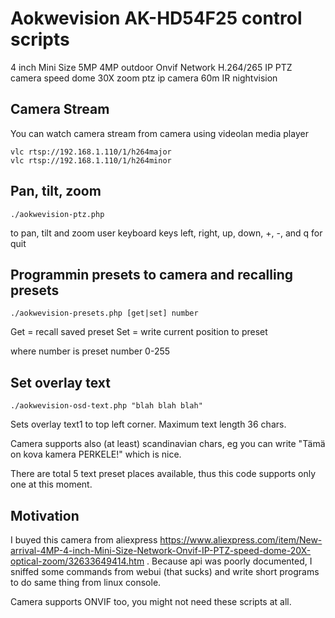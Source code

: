# Aokwevision AK-HD54F25 control scripts

4 inch Mini Size 5MP 4MP outdoor Onvif Network H.264/265 IP PTZ camera speed dome 30X zoom ptz ip camera 60m IR nightvision

## Camera Stream

You can watch camera stream from camera using videolan media player

    vlc rtsp://192.168.1.110/1/h264major
    vlc rtsp://192.168.1.110/1/h264minor
    
## Pan, tilt, zoom

    ./aokwevision-ptz.php
    
to pan, tilt and zoom user keyboard keys left, right, up, down, +, -, and q for quit

## Programmin presets to camera and recalling presets

    ./aokwevision-presets.php [get|set] number

Get = recall saved preset
Set = write current position to preset

where number is preset number 0-255

## Set overlay text

    ./aokwevision-osd-text.php "blah blah blah"

Sets overlay text1 to top left corner. Maximum text length 36 chars.

Camera supports also (at least) scandinavian chars, eg you can write "Tämä on kova kamera PERKELE!" which is nice.

There are total 5 text preset places available, thus this code supports only one at this moment.

## Motivation

I buyed this camera from aliexpress https://www.aliexpress.com/item/New-arrival-4MP-4-inch-Mini-Size-Network-Onvif-IP-PTZ-speed-dome-20X-optical-zoom/32633649414.htm . Because api was poorly documented, I sniffed some commands from webui (that sucks) and write short programs to do same thing from linux console. 

Camera supports ONVIF too, you might not need these scripts at all.
